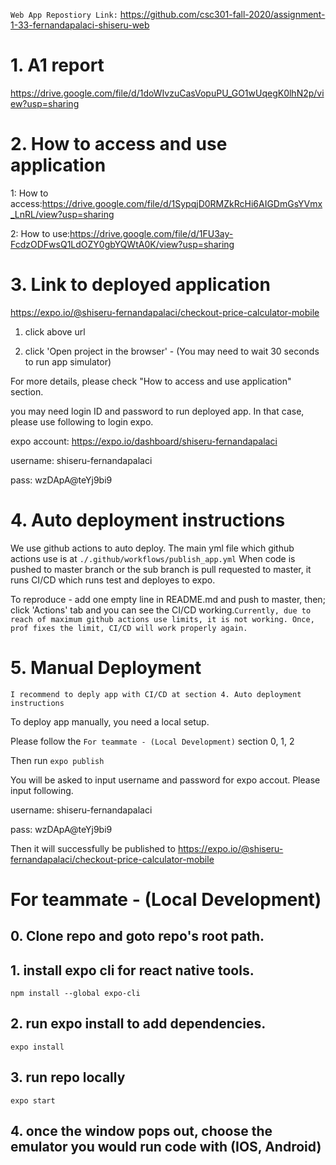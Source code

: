 `Web App Repostiory Link:` https://github.com/csc301-fall-2020/assignment-1-33-fernandapalaci-shiseru-web

# 1. A1 report
https://drive.google.com/file/d/1doWIvzuCasVopuPU_GO1wUqegK0lhN2p/view?usp=sharing

# 2. How to access and use application
1: How to access:https://drive.google.com/file/d/1SypqjD0RMZkRcHi6AIGDmGsYVmx_LnRL/view?usp=sharing

2: How to use:https://drive.google.com/file/d/1FU3ay-FcdzODFwsQ1LdOZY0gbYQWtA0K/view?usp=sharing

# 3. Link to deployed application
https://expo.io/@shiseru-fernandapalaci/checkout-price-calculator-mobile

1. click above url

2. click 'Open project in the browser' - (You may need to wait 30 seconds to run app simulator)

For more details, please check "How to access and use application" section.

you may need login ID and password to run deployed app. In that case, please use following to login expo.  

expo account: https://expo.io/dashboard/shiseru-fernandapalaci

username: shiseru-fernandapalaci

pass: wzDApA@teYj9bi9

# 4. Auto deployment instructions
We use github actions to auto deploy.
The main yml file which github actions use is at `./.github/workflows/publish_app.yml`
When code is pushed to master branch or the sub branch is pull requested to master, it runs CI/CD which runs test and deployes to expo.

To reproduce - add one empty line in README.md and push to master, then; click 'Actions' tab and you can see the CI/CD working.`Currently, due to reach of maximum github actions use limits, it is not working. Once, prof fixes the limit, CI/CD will work properly again.`

# 5. Manual Deployment
`I recommend to deply app with CI/CD at section 4. Auto deployment instructions`

To deploy app manually, you need a local setup. 

Please follow the `For teammate - (Local Development)` section 0, 1, 2 

Then run `expo publish`

You will be asked to input username and password for expo accout. Please input following.

username: shiseru-fernandapalaci

pass: wzDApA@teYj9bi9

Then it will successfully be published to https://expo.io/@shiseru-fernandapalaci/checkout-price-calculator-mobile


# For teammate - (Local Development)
## 0. Clone repo and goto repo's root path.

## 1. install expo cli for react native tools.
`npm install --global expo-cli`

## 2.  run expo install to add dependencies.
`expo install`

## 3. run repo locally
`expo start`

## 4. once the window pops out, choose the emulator you would run code with (IOS, Android)
